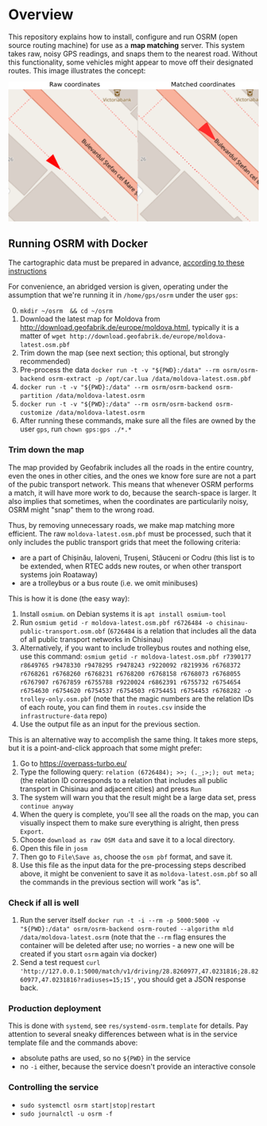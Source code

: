 # Overview

This repository explains how to install, configure and run OSRM (open source routing machine) for
use as a **map matching** server. This system takes raw, noisy GPS readings, and snaps them to the
nearest road. Without this functionality, some vehicles might appear to move off their designated
routes. This image illustrates the concept:

![Route-matching illustrated](images/raw-matched.png "Example of route matching")


## Running OSRM with Docker
The cartographic data must be prepared in advance, [according to these instructions](https://github.com/Project-OSRM/osrm-backend)

For convenience, an abridged version is given, operating under the assumption that we're running it
in `/home/gps/osrm` under the user `gps`:

0. `mkdir ~/osrm  && cd ~/osrm`
1. Download the latest map for Moldova from http://download.geofabrik.de/europe/moldova.html,
   typically it is a matter of `wget http://download.geofabrik.de/europe/moldova-latest.osm.pbf`
2. Trim down the map (see next section; this optional, but strongly recommended)
3. Pre-process the data `docker run -t -v "${PWD}:/data" --rm osrm/osrm-backend osrm-extract -p /opt/car.lua /data/moldova-latest.osm.pbf`
4. `docker run -t -v "${PWD}:/data" --rm osrm/osrm-backend osrm-partition /data/moldova-latest.osrm`
5. `docker run -t -v "${PWD}:/data" --rm osrm/osrm-backend osrm-customize /data/moldova-latest.osrm`
6. After running these commands, make sure all the files are owned by the user `gps`, run `chown gps:gps ./*.*`


### Trim down the map
The map provided by Geofabrik includes all the roads in the entire country, even the ones in other
cities, and the ones we know fore sure are not a part of the pubic transport network. This means
that whenever OSRM performs a match, it will have more work to do, because the search-space is
larger. It also implies that sometimes, when the coordinates are particularily noisy, OSRM might
"snap" them to the wrong road.

Thus, by removing unnecessary roads, we make map matching more efficient. The raw `moldova-latest.osm.pbf`
must be processed, such that it only includes the public transport grids that meet the following
criteria:
- are a part of Chișinău, Ialoveni, Trușeni, Stăuceni or Codru (this list is to be extended, when
RTEC adds new routes, or when other transport systems join Roataway)
- are a trolleybus or a bus route (i.e. we omit minibuses)


This is how it is done (the easy way):

1. Install `osmium`. on Debian systems it is `apt install osmium-tool`
2. Run `osmium getid -r moldova-latest.osm.pbf r6726484 -o chisinau-public-transport.osm.obf`
   (`6726484` is a relation that includes all the data of all public transport networks in
   Chisinau)
3. Alternatively, if you want to include trolleybus routes and nothing else, use this command:
   `osmium getid -r moldova-latest.osm.pbf r7390177 r8649765 r9478330 r9478295 r9478243 r9220092 r8219936 r6768372 r6768261 r6768260 r6768231 r6768200 r6768158 r6768073 r6768055 r6767907 r6767859 r6755788 r9220024 r6862391 r6755732 r6754654 r6754630 r6754620 r6754537 r6754503 r6754451 r6754453 r6768282 -o trolley-only.osm.pbf` (note that the magic numbers are the relation
   IDs of each route, you can find them in `routes.csv` inside the `infrastructure-data` repo)
3. Use the output file as an input for the previous section.

This is an alternative way to accomplish the same thing. It takes more steps, but it is a
point-and-click approach that some might prefer:

1. Go to https://overpass-turbo.eu/
2. Type the following query: `relation (6726484); >>; (._;>;); out meta;` (the relation ID corresponds
   to a relation that includes all public transport in Chisinau and adjacent cities) and press `Run`
3. The system will warn you that the result might be a large data set, press `continue anyway`
4. When the query is complete, you'll see all the roads on the map, you can visually inspect them
   to make sure everything is alright, then press `Export`.
5. Choose `download as raw OSM data` and save it to a local directory.
6. Open this file in `josm`
7. Then go to `File\Save as`, choose the `osm pbf` format, and save it.
8. Use this file as the input data for the pre-processing steps described above, it might be convenient
   to save it as `moldova-latest.osm.pbf` so all the commands in the previous section will work "as is".


### Check if all is well

1. Run the server itself `docker run -t -i --rm -p 5000:5000 -v "${PWD}:/data" osrm/osrm-backend osrm-routed --algorithm mld /data/moldova-latest.osrm` (note that the `--rm` flag ensures the container will be deleted after use; no worries - a new one will be created if you start `osrm` again via docker)
2. Send a test request `curl 'http://127.0.0.1:5000/match/v1/driving/28.8260977,47.0231816;28.8260977,47.0231816?radiuses=15;15'`, you should get a JSON response back.

### Production deployment

This is done with `systemd`, see `res/systemd-osrm.template` for details. Pay attention to several
sneaky differences between what is in the service template file and the commands above:

- absolute paths are used, so no `${PWD}` in the service
- no `-i` either, because the service doesn't provide an interactive console

### Controlling the service
- `sudo systemctl osrm start|stop|restart`
- `sudo journalctl -u osrm -f`

